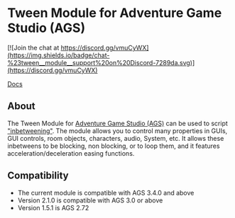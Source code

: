 # Tween Module for Adventure Game Studio (AGS)

[![Join the chat at https://discord.gg/vmuCyWX](https://img.shields.io/badge/chat-%23tween__module__support%20on%20Discord-7289da.svg)](https://discord.gg/vmuCyWX)

[Docs](https://edmundito.gitbook.io/ags-tween/)

## About

The Tween Module for [Adventure Game Studio (AGS)](http://www.adventuregamestudio.co.uk/)
can be used to script ["inbetweening"](https://en.wikipedia.org/wiki/Inbetweening). The module allows you to control many properties in GUIs, GUI controls, room objects, characters, audio, System, etc.
It allows these inbetweens to be blocking, non blocking, or to loop them, and it features
acceleration/deceleration easing functions.

## Compatibility

- The current module is compatible with AGS 3.4.0 and above
- Version 2.1.0 is compatible with AGS 3.0 or above
- Version 1.5.1 is AGS 2.72
